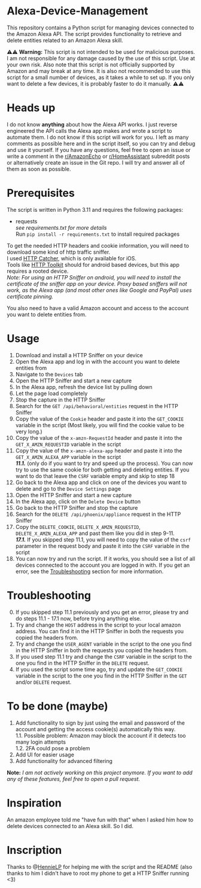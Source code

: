
# Alexa-Device-Management

This repository contains a Python script for managing devices connected to the Amazon Alexa API. The script provides functionality to retrieve and delete entities related to an Amazon Alexa skill.

⚠️⚠️ **Warning:** This script is not intended to be used for malicious purposes. I am not responsible for any damage caused by the use of this script. Use at your own risk. Also note that this script is not officially supported by Amazon and may break at any time. It is also not recommended to use this script for a small number of devices, as it takes a while to set up. If you only want to delete a few devices, it is probably faster to do it manually. ⚠️⚠️

# Heads up

I do not know **anything** about how the Alexa API works. I just reverse engineered the API calls the Alexa app makes and wrote a script to automate them. I do not know if this script will work for you. I left as many comments as possible here and in the script itself, so you can try and debug and use it yourself. If you have any questions, feel free to open an issue or write a comment in the [r/AmazonEcho](https://www.reddit.com/r/amazonecho/comments/18phvps/manage_amazon_alexa_devices_with_python/?utm_source=share&utm_medium=web2x&context=3) or [r/HomeAssistant](https://www.reddit.com/r/homeassistant/comments/18phwta/manage_amazon_alexa_devices_with_python/?utm_source=share&utm_medium=web2x&context=3) subreddit posts or alternatively create an issue in the Git repo. I will try and answer all of them as soon as possible.

# Prerequisites

The script is written in Python 3.11 and requires the following packages:
- requests  
_see requirements.txt for more details_   
Run `pip install -r requirements.txt` to install required packages

To get the needed HTTP headers and cookie information, you will need to download some kind of http traffic sniffer.  
I used [HTTP Catcher](https://apps.apple.com/de/app/http-catcher/id1445874902), which is only available for iOS.  
Tools like [HTTP Toolkit](https://httptoolkit.tech/) should for android based devices, but this app requires a rooted device.  
_Note: For using an HTTP Sniffer on android, you will need to install the certificate of the sniffer app on your device. Proxy based sniffers will not work, as the Alexa app (and most other ones like Google and PayPal) uses certificate pinning._

You also need to have a valid Amazon account and access to the account you want to delete entities from.

# Usage

1. Download and install a HTTP Sniffer on your device
2. Open the Alexa app and log in with the account you want to delete entities from
3. Navigate to the `Devices` tab
4. Open the HTTP Sniffer and start a new capture
5. In the Alexa app, refresh the device list by pulling down
6. Let the page load completely
7. Stop the capture in the HTTP Sniffer
8. Search for the `GET /api/behavioral/entities` request in the HTTP Sniffer
9. Copy the value of the `Cookie` header and paste it into the `GET_COOKIE` variable in the script (Most likely, you will find the cookie value to be very long.)
10. Copy the value of the `x-amzn-RequestId` header and paste it into the `GET_X_AMZN_REQUESTID` variable in the script
11. Copy the value of the `x-amzn-alexa-app` header and paste it into the `GET_X_AMZN_ALEXA_APP` variable in the script  
    **_11.1._** (only do if you want to try and speed up the process). You can now try to use the same cookie for both getting and deleting entities. If you want to do that leave the `CSRF` variable empty and skip to step 18
12. Go back to the Alexa app and click on one of the devices you want to delete and go to the `Device Settings` page
13. Open the HTTP Sniffer and start a new capture
14. In the Alexa app, click on the `Delete Device` button
15. Go back to the HTTP Sniffer and stop the capture
16. Search for the `DELETE /api/phoenix/appliance` request in the HTTP Sniffer
17. Copy the `DELETE_COOKIE`, `DELETE_X_AMZN_REQUESTID`, `DELETE_X_AMZN_ALEXA_APP` and past them like you did in step 9-11.  
    **_17.1._** If you skipped step 11.1, you will need to copy the value of the `csrf` parameter in the request body and paste it into the `CSRF` variable in the script
18. You can now try and run the script. If it works, you should see a list of all devices connected to the account you are logged in with. If you get an error, see the [Troubleshooting](/#troubleshooting) section for more information.

# Troubleshooting

0. If you skipped step 11.1 previously and you get an error, please try and do steps 11.1 - 17.1 now, before trying anything else.
1. Try and change the `HOST` address in the script to your local amazon address. You can find it in the HTTP Sniffer in both the requests you copied the headers from.
2. Try and change the `USER_AGENT` variable in the script to the one you find in the HTTP Sniffer in both the requests you copied the headers from.
3. If you used step 11.1 try and change the `CSRF` variable in the script to the one you find in the HTTP Sniffer in the `DELETE` request.
4. If you used the script some time ago, try and update the `GET_COOKIE` variable in the script to the one you find in the HTTP Sniffer in the `GET` and/or `DELETE` request.

# To be done (maybe)
1. Add functionality to sign by just using the email and password of the account and getting the access cookie(s) automatically this way.  
    1.1. Possible problem: Amazon may block the account if it detects too many login attempts  
    1.2. 2FA could pose a problem  
2. Add UI for easier usage
3. Add functionality for advanced filtering 

__Note:__ _I am not actively working on this project anymore. If you want to add any of these features, feel free to open a pull request._

# Inspiration

An amazon employee told me "have fun with that" when I asked him how to delete devices connected to an Alexa skill. So I did.

# Inscription

Thanks to @[HennieLP](https://github.com/hennielp) for helping me with the script and the README (also thanks to him I didn't have to root my phone to get a HTTP Sniffer running <3)
